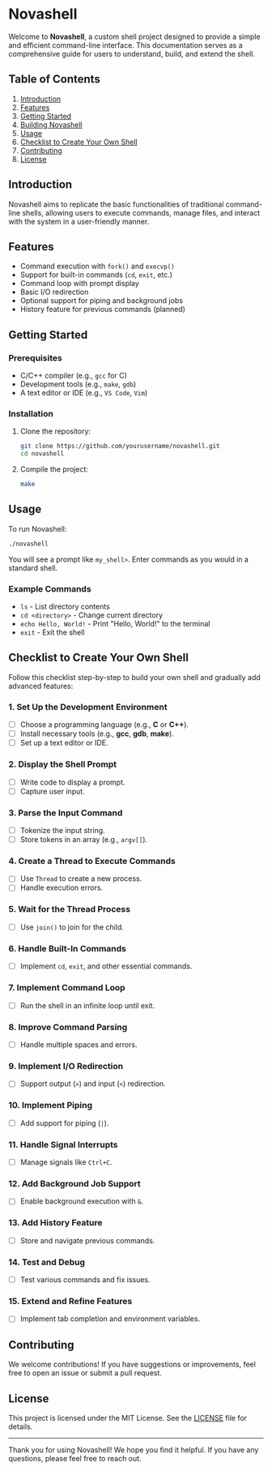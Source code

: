# Novashell

Welcome to **Novashell**, a custom shell project designed to provide a simple and efficient command-line interface. This documentation serves as a comprehensive guide for users to understand, build, and extend the shell.

## Table of Contents
1. [Introduction](#introduction)
2. [Features](#features)
3. [Getting Started](#getting-started)
4. [Building Novashell](#building-novashell)
5. [Usage](#usage)
6. [Checklist to Create Your Own Shell](#checklist-to-create-your-own-shell)
7. [Contributing](#contributing)
8. [License](#license)

## Introduction
Novashell aims to replicate the basic functionalities of traditional command-line shells, allowing users to execute commands, manage files, and interact with the system in a user-friendly manner.

## Features
- Command execution with `fork()` and `execvp()`
- Support for built-in commands (`cd`, `exit`, etc.)
- Command loop with prompt display
- Basic I/O redirection
- Optional support for piping and background jobs
- History feature for previous commands (planned)

## Getting Started
### Prerequisites
- C/C++ compiler (e.g., `gcc` for C)
- Development tools (e.g., `make`, `gdb`)
- A text editor or IDE (e.g., `VS Code`, `Vim`)

### Installation
1. Clone the repository:
   ```bash
   git clone https://github.com/yourusername/novashell.git
   cd novashell
   ```
2. Compile the project:
   ```bash
   make
   ```

## Usage
To run Novashell:
```bash
./novashell
```
You will see a prompt like `my_shell>`. Enter commands as you would in a standard shell.

### Example Commands
- `ls` - List directory contents
- `cd <directory>` - Change current directory
- `echo Hello, World!` - Print "Hello, World!" to the terminal
- `exit` - Exit the shell

## Checklist to Create Your Own Shell
Follow this checklist step-by-step to build your own shell and gradually add advanced features:

### 1. Set Up the Development Environment
- [ ] Choose a programming language (e.g., **C** or **C++**).
- [ ] Install necessary tools (e.g., **gcc**, **gdb**, **make**).
- [ ] Set up a text editor or IDE.

### 2. Display the Shell Prompt
- [ ] Write code to display a prompt.
- [ ] Capture user input.

### 3. Parse the Input Command
- [ ] Tokenize the input string.
- [ ] Store tokens in an array (e.g., `argv[]`).

### 4. Create a Thread to Execute Commands
- [ ] Use `Thread` to create a new process.
- [ ] Handle execution errors.

### 5. Wait for the Thread Process
- [ ] Use `join()` to join for the child.

### 6. Handle Built-In Commands
- [ ] Implement `cd`, `exit`, and other essential commands.

### 7. Implement Command Loop
- [ ] Run the shell in an infinite loop until exit.

### 8. Improve Command Parsing
- [ ] Handle multiple spaces and errors.

### 9. Implement I/O Redirection
- [ ] Support output (`>`) and input (`<`) redirection.

### 10. Implement Piping
- [ ] Add support for piping (`|`).

### 11. Handle Signal Interrupts
- [ ] Manage signals like `Ctrl+C`.

### 12. Add Background Job Support
- [ ] Enable background execution with `&`.

### 13. Add History Feature
- [ ] Store and navigate previous commands.

### 14. Test and Debug
- [ ] Test various commands and fix issues.

### 15. Extend and Refine Features
- [ ] Implement tab completion and environment variables.

## Contributing
We welcome contributions! If you have suggestions or improvements, feel free to open an issue or submit a pull request.

## License
This project is licensed under the MIT License. See the [LICENSE](LICENSE) file for details.

---

Thank you for using Novashell! We hope you find it helpful. If you have any questions, please feel free to reach out.
